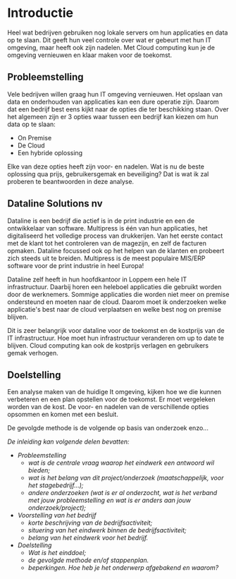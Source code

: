 # Introductie

Heel wat bedrijven gebruiken nog lokale servers om hun applicaties en data op te slaan. Dit geeft hun veel controle over wat er gebeurt met hun IT omgeving, maar heeft ook zijn nadelen. Met Cloud computing kun je de omgeving vernieuwen en klaar maken voor de toekomst.

## Probleemstelling

Vele bedrijven willen graag hun IT omgeving vernieuwen. Het opslaan van data en onderhouden van applicaties kan een dure operatie zijn. Daarom dat een bedrijf best eens kijkt naar de opties die ter beschikking staan. Over het algemeen zijn er 3 opties waar tussen een bedrijf kan kiezen om hun data op te slaan:

- On Premise
- De Cloud
- Een hybride oplossing

Elke van deze opties heeft zijn voor- en nadelen. Wat is nu de beste oplossing qua prijs, gebruikersgemak en beveiliging? Dat is wat ik zal proberen te beantwoorden in deze analyse.

## Dataline Solutions nv

Dataline is een bedrijf die actief is in de print industrie en een de ontwikkelaar van software. Multipress is één van hun applicaties, het digitaliseerd het volledige process van drukkerijen. Van het eerste contact met de klant tot het controleren van de magezijn, en zelf de facturen opmaken. Dataline focussed ook op het helpen van de klanten en probeert zich steeds uit te breiden. Multipress is de meest populaire MIS/ERP software voor de print industrie in heel Europa!

Dataline zelf heeft in hun hoofdkantoor in Loppem een hele IT infrastructuur. Daarbij horen een heleboel applicaties die gebruikt worden door de werknemers. Sommige applicaties die worden niet meer on premise ondersteund en moeten naar de cloud. Daarom moet ik onderzoeken welke applicatie's best naar de cloud verplaatsen en welke best nog on premise blijven.

Dit is zeer belangrijk voor dataline voor de toekomst en de kostprijs van de IT infrastructuur. Hoe moet hun infrastructuur veranderen om up to date te blijven. Cloud computing kan ook de kostprijs verlagen en gebruikers gemak verhogen.

## Doelstelling

Een analyse maken van de huidige It omgeving, kijken hoe we die kunnen verbeteren en een plan opstellen voor de toekomst. Er moet vergeleken worden van de kost. De voor- en nadelen van de verschillende opties opsommen en komen met een besluit.

De gevolgde methode is de volgende op basis van onderzoek enzo...

*De inleiding kan volgende delen bevatten:*
- *Probleemstelling*
  - *wat is de centrale vraag waarop het eindwerk een antwoord wil bieden;*
  - *wat is het belang van dit project/onderzoek (maatschappelijk, voor het stagebedrijf…);*
  - *andere onderzoeken (wat is er al onderzocht, wat is het verband met jouw probleemstelling en wat is er anders aan jouw onderzoek/project);*
- *Voorstelling van het bedrijf*
  - *korte beschrijving van de bedrijfsactiviteit;*
  - *situering van het eindwerk binnen de bedrijfsactiviteit;*
  - *belang van het eindwerk voor het bedrijf.*
- *Doelstelling*
  - *Wat is het einddoel;*
  - *de gevolgde methode en/of stappenplan.*
  - *beperkingen. Hoe heb je het onderwerp afgebakend en waarom?*
